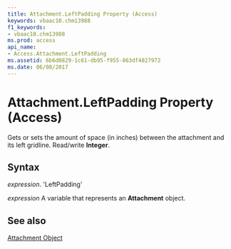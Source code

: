 ```yaml
---
title: Attachment.LeftPadding Property (Access)
keywords: vbaac10.chm13988
f1_keywords:
- vbaac10.chm13988
ms.prod: access
api_name:
- Access.Attachment.LeftPadding
ms.assetid: 6b6d0829-1c61-db95-f955-863df4827972
ms.date: 06/08/2017
---
```



# Attachment.LeftPadding Property (Access)

Gets or sets the amount of space (in inches) between the attachment and its left gridline. Read/write  **Integer**.


## Syntax

 _expression_. 'LeftPadding'

 _expression_ A variable that represents an **Attachment** object.


## See also


[Attachment Object](Access.Attachment.md)


